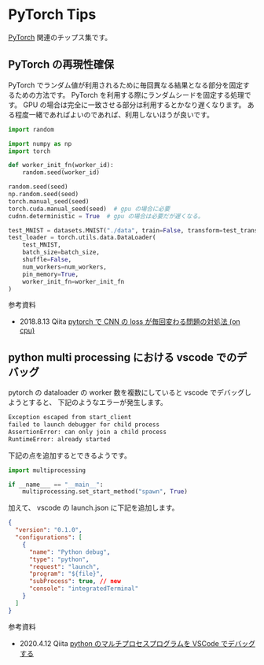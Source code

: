 # PyTorch Tips

[PyTorch][pytorch] 関連のチップス集です。

[pytorch]: https://pytorch.org/

## PyTorch の再現性確保

PyTorch でランダム値が利用されるために毎回異なる結果となる部分を固定するための方法です。
PyTorch を利用する際にランダムシードを固定する処理です。
GPU の場合は完全に一致させる部分は利用するとかなり遅くなります。
ある程度一緒であればよいのであれば、利用しないほうが良いです。

```py
import random

import numpy as np
import torch

def worker_init_fn(worker_id):
    random.seed(worker_id)

random.seed(seed)
np.random.seed(seed)
torch.manual_seed(seed)
torch.cuda.manual_seed(seed)  # gpu の場合に必要
cudnn.deterministic = True  # gpu の場合は必要だが遅くなる。

test_MNIST = datasets.MNIST("./data", train=False, transform=test_transform)
test_loader = torch.utils.data.DataLoader(
    test_MNIST,
    batch_size=batch_size,
    shuffle=False,
    num_workers=num_workers,
    pin_memory=True,
    worker_init_fn=worker_init_fn
)
```

参考資料

- 2018.8.13 Qiita [pytorch で CNN の loss が毎回変わる問題の対処法 (on cpu)][chat-flip]

[chat-flip]: https://qiita.com/chat-flip/items/4c0b71a7c0f5f6ae437f

## python multi processing における vscode でのデバッグ

pytorch の dataloader の worker 数を複数にしていると vscode でデバッグしようとすると、
下記のようなエラーが発生します。

```txt
Exception escaped from start_client
failed to launch debugger for child process
AssertionError: can only join a child process
RuntimeError: already started
```

下記の点を追加するとできるようです。

```py
import multiprocessing

if __name___ == "__main__":
    multiprocessing.set_start_method("spawn", True)
```

加えて、 vscode の launch.json に下記を追加します。

```json
{
  "version": "0.1.0",
  "configurations": [
    {
      "name": "Python debug",
      "type": "python",
      "request": "launch",
      "program": "${file}",
      "subProcess": true, // new
      "console": "integratedTerminal"
    }
  ]
}
```

参考資料

- 2020.4.12 Qiita [python のマルチプロセスプログラムを VSCode でデバッグする][stat]

[stat]: https://qiita.com/stat/items/544e7286e5e5ffa4763e
